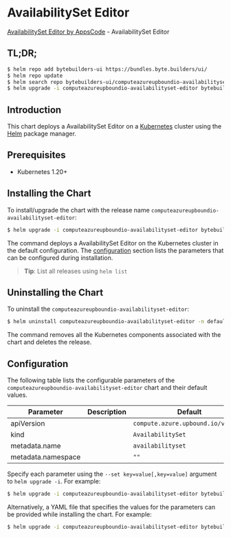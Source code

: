 # AvailabilitySet Editor

[AvailabilitySet Editor by AppsCode](https://byte.builders) - AvailabilitySet Editor

## TL;DR;

```bash
$ helm repo add bytebuilders-ui https://bundles.byte.builders/ui/
$ helm repo update
$ helm search repo bytebuilders-ui/computeazureupboundio-availabilityset-editor --version=v0.4.18
$ helm upgrade -i computeazureupboundio-availabilityset-editor bytebuilders-ui/computeazureupboundio-availabilityset-editor -n default --create-namespace --version=v0.4.18
```

## Introduction

This chart deploys a AvailabilitySet Editor on a [Kubernetes](http://kubernetes.io) cluster using the [Helm](https://helm.sh) package manager.

## Prerequisites

- Kubernetes 1.20+

## Installing the Chart

To install/upgrade the chart with the release name `computeazureupboundio-availabilityset-editor`:

```bash
$ helm upgrade -i computeazureupboundio-availabilityset-editor bytebuilders-ui/computeazureupboundio-availabilityset-editor -n default --create-namespace --version=v0.4.18
```

The command deploys a AvailabilitySet Editor on the Kubernetes cluster in the default configuration. The [configuration](#configuration) section lists the parameters that can be configured during installation.

> **Tip**: List all releases using `helm list`

## Uninstalling the Chart

To uninstall the `computeazureupboundio-availabilityset-editor`:

```bash
$ helm uninstall computeazureupboundio-availabilityset-editor -n default
```

The command removes all the Kubernetes components associated with the chart and deletes the release.

## Configuration

The following table lists the configurable parameters of the `computeazureupboundio-availabilityset-editor` chart and their default values.

|     Parameter      | Description |                    Default                    |
|--------------------|-------------|-----------------------------------------------|
| apiVersion         |             | <code>compute.azure.upbound.io/v1beta1</code> |
| kind               |             | <code>AvailabilitySet</code>                  |
| metadata.name      |             | <code>availabilityset</code>                  |
| metadata.namespace |             | <code>""</code>                               |


Specify each parameter using the `--set key=value[,key=value]` argument to `helm upgrade -i`. For example:

```bash
$ helm upgrade -i computeazureupboundio-availabilityset-editor bytebuilders-ui/computeazureupboundio-availabilityset-editor -n default --create-namespace --version=v0.4.18 --set apiVersion=compute.azure.upbound.io/v1beta1
```

Alternatively, a YAML file that specifies the values for the parameters can be provided while
installing the chart. For example:

```bash
$ helm upgrade -i computeazureupboundio-availabilityset-editor bytebuilders-ui/computeazureupboundio-availabilityset-editor -n default --create-namespace --version=v0.4.18 --values values.yaml
```
